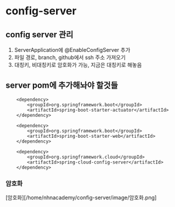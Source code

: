 # config-server



## config server 관리

1. ServerApplication에 @EnableConfigServer 추가
2. 파일 경로, branch, github에서 ssh 주소 가져오기
3. 대칭키, 비대칭키로 암호화가 가능, 지금은 대칭키로 해놓음



## server pom에 추가해놔야 할것들

		<dependency>
			<groupId>org.springframework.boot</groupId>
			<artifactId>spring-boot-starter-actuator</artifactId>
		</dependency>
  
		<dependency>
			<groupId>org.springframework.boot</groupId>
			<artifactId>spring-boot-starter-web</artifactId>
		</dependency>
  
		<dependency>
			<groupId>org.springframework.cloud</groupId>
			<artifactId>spring-cloud-config-server</artifactId>
		</dependency>

### 암호화
[암호화][/home/nhnacademy/config-server/image/암호화.png]
